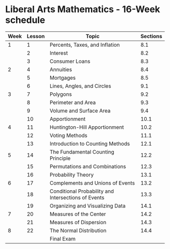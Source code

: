 # Liberal Arts Mathematics - 16-Week schedule

|Week | Lesson | Topic | Sections |
|---|---|---|---|
| 1| 1|	Percents, Taxes, and Inflation |8.1|
|  | 2|	Interest |8.2|
|  | 3|	Consumer Loans |8.3|
| 2| 4|	Annuities	|8.4|
|	 | 5|	Mortgages	|8.5|
|	 | 6|	Lines, Angles, and Circles |9.1|
| 3| 7|	Polygons |9.2|
|	 | 8|	Perimeter and Area |9.3|
|	 | 9|	Volume and Surface Area	|9.4|
|	 |10|	Apportionment |10.1|
| 4|11|	Huntington-Hill Apportionment	|10.2|
|	 |12|	Voting Methods |11.1|
|	 |13|	Introduction to Counting Methods |12.1|
| 5|14|	The Fundamental Counting Principle |12.2|
|	 |15|	Permutations and Combinations |12.3|
|	 |16|	Probability Theory |13.1|
| 6|17|	Complements and Unions of Events |13.2|
|	 |18|	Conditional Probability and Intersections of Events |13.3|
|	 |19|	Organizing and Visualizing Data	|14.1|
| 7|20|	Measures of the Center |14.2|
|  |21|	Measures of Dispersion |14.3|
| 8|22|	The Normal Distribution |14.4|
|  |	| Final Exam |  |

